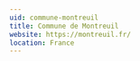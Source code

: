 ```yaml
---
uid: commune-montreuil
title: Commune de Montreuil
website: https://montreuil.fr/
location: France
---
```

